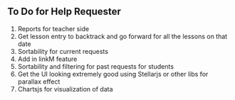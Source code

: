To Do for Help Requester
-------------------------
1. Reports for teacher side
2. Get lesson entry to backtrack and go forward for all the lessons on that date
3. Sortability for current requests
4. Add in linkM feature
5. Sortability and filtering for past requests for students
6. Get the UI looking extremely good using Stellarjs or other libs for parallax effect
7. Chartsjs for visualization of data